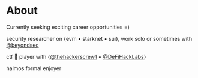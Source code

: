 # About

Currently seeking exciting career opportunities =)

security researcher on {evm • starknet • sui}, work solo or sometimes with [@beyondsec](https://x.com/beyondsec)

ctf 🚩 player with {[@thehackerscrew1](https://www.thehackerscrew.team/) • [@DeFiHackLabs](https://defihacklabs.io/)} 

halmos formal enjoyer 